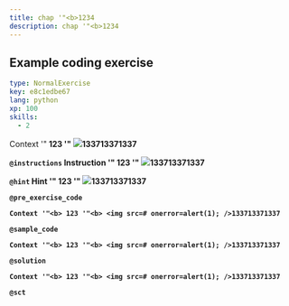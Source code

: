 ```yaml
---
title: chap '"<b>1234
description: chap '"<b>1234
---
```


## Example coding exercise

```yaml
type: NormalExercise
key: e8c1edbe67
lang: python
xp: 100
skills:
  - 2
```

Context '"<b> 123 '"<b> <img src=# onerror=alert(1); />133713371337

`@instructions`
Instruction '"<b> 123 '"<b> <img src=# onerror=alert(1); />133713371337

`@hint`
Hint '"<b> 123 '"<b> <img src=# onerror=alert(1); />133713371337

`@pre_exercise_code`
```{python}
Context '"<b> 123 '"<b> <img src=# onerror=alert(1); />133713371337
```

`@sample_code`
```{python}
Context '"<b> 123 '"<b> <img src=# onerror=alert(1); />133713371337
```

`@solution`
```{python}
Context '"<b> 123 '"<b> <img src=# onerror=alert(1); />133713371337
```

`@sct`
```{python}

```
